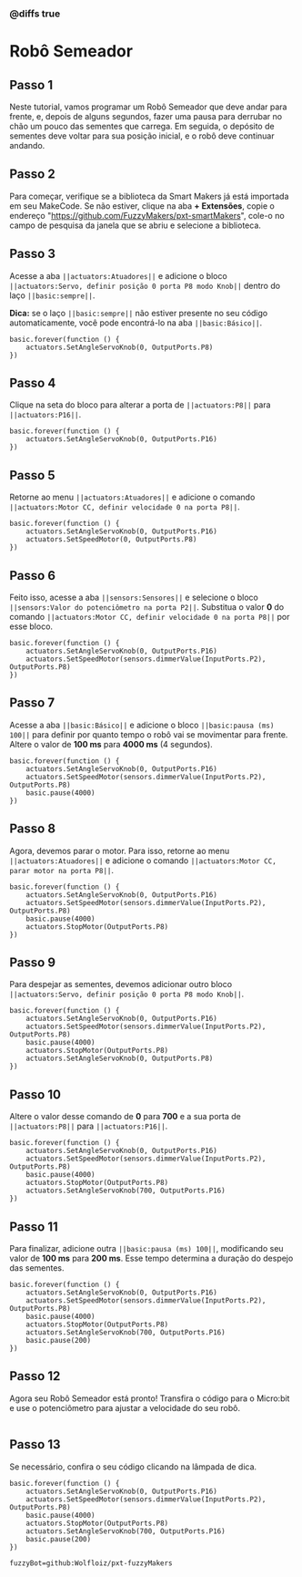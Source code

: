 ### @diffs true
# Robô Semeador

## Passo 1
Neste tutorial, vamos programar um Robô Semeador que deve andar para frente, e, depois de alguns segundos, 
fazer uma pausa para derrubar no chão um pouco das sementes que carrega.
Em seguida, o depósito de sementes deve voltar para sua posição inicial, e o robô deve continuar andando.

## Passo 2
Para começar, verifique se a biblioteca da Smart Makers já está importada em seu MakeCode.
Se não estiver, clique na aba **+ Extensões**, copie o endereço "https://github.com/FuzzyMakers/pxt-smartMakers",
cole-o no campo de pesquisa da janela que se abriu e selecione a biblioteca.

## Passo 3
Acesse a aba ``||actuators:Atuadores||`` e adicione o bloco ``||actuators:Servo, definir posição 0 porta P8 modo Knob||`` dentro do laço ``||basic:sempre||``.

**Dica:** se o laço ``||basic:sempre||`` não estiver presente no seu código automaticamente, você pode encontrá-lo na aba ``||basic:Básico||``.

```blocks
basic.forever(function () {
    actuators.SetAngleServoKnob(0, OutputPorts.P8)
})
```

## Passo 4 
Clique na seta do bloco para alterar a porta de ``||actuators:P8||`` para ``||actuators:P16||``.

```blocks
basic.forever(function () {
    actuators.SetAngleServoKnob(0, OutputPorts.P16)
})
```

## Passo 5
Retorne ao menu ``||actuators:Atuadores||`` e adicione o comando ``||actuators:Motor CC, definir velocidade 0 na porta P8||``.

```blocks
basic.forever(function () {
    actuators.SetAngleServoKnob(0, OutputPorts.P16)
    actuators.SetSpeedMotor(0, OutputPorts.P8)
})
```

## Passo 6
Feito isso, acesse a aba ``||sensors:Sensores||`` e selecione o bloco ``||sensors:Valor do potenciômetro na porta P2||``. Substitua 
o valor **0** do comando ``||actuators:Motor CC, definir velocidade 0 na porta P8||`` por esse bloco.

```blocks
basic.forever(function () {
    actuators.SetAngleServoKnob(0, OutputPorts.P16)
    actuators.SetSpeedMotor(sensors.dimmerValue(InputPorts.P2), OutputPorts.P8)
})
```

## Passo 7
Acesse a aba ``||basic:Básico||`` e adicione o bloco ``||basic:pausa (ms) 100||`` para definir por quanto tempo
o robô vai se movimentar para frente. Altere o valor de **100 ms** para **4000 ms** (4 segundos).

```blocks
basic.forever(function () {
    actuators.SetAngleServoKnob(0, OutputPorts.P16)
    actuators.SetSpeedMotor(sensors.dimmerValue(InputPorts.P2), OutputPorts.P8)
    basic.pause(4000)
})
```

## Passo 8
Agora, devemos parar o motor. Para isso, retorne ao menu ``||actuators:Atuadores||`` e adicione o comando ``||actuators:Motor CC, parar motor na porta P8||``.

```blocks
basic.forever(function () {
    actuators.SetAngleServoKnob(0, OutputPorts.P16)
    actuators.SetSpeedMotor(sensors.dimmerValue(InputPorts.P2), OutputPorts.P8)
    basic.pause(4000)
    actuators.StopMotor(OutputPorts.P8)
})
```

## Passo 9
Para despejar as sementes, devemos adicionar outro bloco ``||actuators:Servo, definir posição 0 porta P8 modo Knob||``.

```blocks
basic.forever(function () {
    actuators.SetAngleServoKnob(0, OutputPorts.P16)
    actuators.SetSpeedMotor(sensors.dimmerValue(InputPorts.P2), OutputPorts.P8)
    basic.pause(4000)
    actuators.StopMotor(OutputPorts.P8)
    actuators.SetAngleServoKnob(0, OutputPorts.P8)
})
```

## Passo 10
Altere o valor desse comando de **0** para **700** e a sua porta de ``||actuators:P8||`` para ``||actuators:P16||``.

```blocks
basic.forever(function () {
    actuators.SetAngleServoKnob(0, OutputPorts.P16)
    actuators.SetSpeedMotor(sensors.dimmerValue(InputPorts.P2), OutputPorts.P8)
    basic.pause(4000)
    actuators.StopMotor(OutputPorts.P8)
    actuators.SetAngleServoKnob(700, OutputPorts.P16)
})
```

## Passo 11
Para finalizar, adicione outra ``||basic:pausa (ms) 100||``, modificando seu valor de **100 ms** para **200 ms**.
Esse tempo determina a duração do despejo das sementes.

```blocks
basic.forever(function () {
    actuators.SetAngleServoKnob(0, OutputPorts.P16)
    actuators.SetSpeedMotor(sensors.dimmerValue(InputPorts.P2), OutputPorts.P8)
    basic.pause(4000)
    actuators.StopMotor(OutputPorts.P8)
    actuators.SetAngleServoKnob(700, OutputPorts.P16)
    basic.pause(200)
})
```

## Passo 12
Agora seu Robô Semeador está pronto! Transfira o código para o Micro:bit e use o potenciômetro para ajustar a velocidade
do seu robô.

```blocks
```

## Passo 13
Se necessário, confira o seu código clicando na lâmpada de dica.

```blocks
basic.forever(function () {
    actuators.SetAngleServoKnob(0, OutputPorts.P16)
    actuators.SetSpeedMotor(sensors.dimmerValue(InputPorts.P2), OutputPorts.P8)
    basic.pause(4000)
    actuators.StopMotor(OutputPorts.P8)
    actuators.SetAngleServoKnob(700, OutputPorts.P16)
    basic.pause(200)
})
```

```package
fuzzyBot=github:Wolfloiz/pxt-fuzzyMakers
```